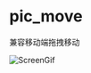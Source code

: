 # pic_move
兼容移动端拖拽移动


![ScreenGif](https://user-images.githubusercontent.com/33513409/82893522-b71ec280-9f83-11ea-98ab-7398ed84bdf0.gif)
